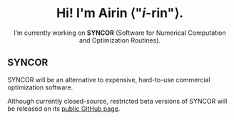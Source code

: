 <div align="center">
  
# Hi! I'm Airin ⟨"*i*-rin"⟩.

I’m currently working on **SYNCOR** (Software for Numerical Computation and Optimization Routines).

</div>

## SYNCOR

SYNCOR will be an alternative to expensive, hard-to-use commercial optimization software.

Although currently closed-source, restricted beta versions of SYNCOR will be released on its [public GitHub page](https://github.com/AtomicAirin/SYNCOR/).
